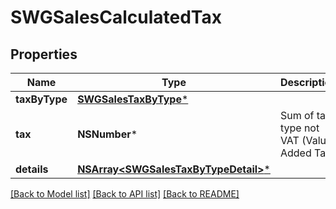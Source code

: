 # SWGSalesCalculatedTax

## Properties
Name | Type | Description | Notes
------------ | ------------- | ------------- | -------------
**taxByType** | [**SWGSalesTaxByType***](SWGSalesTaxByType.md) |  | [optional] 
**tax** | **NSNumber*** | Sum of tax type not VAT (Value Added Tax) | [optional] 
**details** | [**NSArray&lt;SWGSalesTaxByTypeDetail&gt;***](SWGSalesTaxByTypeDetail.md) |  | [optional] 

[[Back to Model list]](../README.md#documentation-for-models) [[Back to API list]](../README.md#documentation-for-api-endpoints) [[Back to README]](../README.md)


